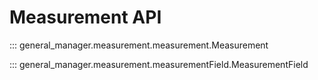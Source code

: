 # Measurement API

::: general_manager.measurement.measurement.Measurement

::: general_manager.measurement.measurementField.MeasurementField
